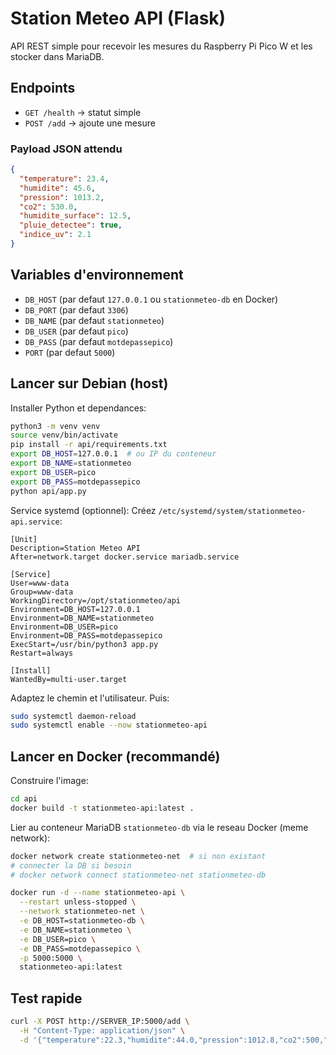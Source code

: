 # Station Meteo API (Flask)

API REST simple pour recevoir les mesures du Raspberry Pi Pico W et les stocker dans MariaDB.

## Endpoints

- `GET /health` -> statut simple
- `POST /add` -> ajoute une mesure

### Payload JSON attendu

```json
{
  "temperature": 23.4,
  "humidite": 45.6,
  "pression": 1013.2,
  "co2": 530.0,
  "humidite_surface": 12.5,
  "pluie_detectee": true,
  "indice_uv": 2.1
}
```

## Variables d'environnement

- `DB_HOST` (par defaut `127.0.0.1` ou `stationmeteo-db` en Docker)
- `DB_PORT` (par defaut `3306`)
- `DB_NAME` (par defaut `stationmeteo`)
- `DB_USER` (par defaut `pico`)
- `DB_PASS` (par defaut `motdepassepico`)
- `PORT` (par defaut `5000`)

## Lancer sur Debian (host)

Installer Python et dependances:

```bash
python3 -m venv venv
source venv/bin/activate
pip install -r api/requirements.txt
export DB_HOST=127.0.0.1  # ou IP du conteneur
export DB_NAME=stationmeteo
export DB_USER=pico
export DB_PASS=motdepassepico
python api/app.py
```

Service systemd (optionnel):
Créez `/etc/systemd/system/stationmeteo-api.service`:

```
[Unit]
Description=Station Meteo API
After=network.target docker.service mariadb.service

[Service]
User=www-data
Group=www-data
WorkingDirectory=/opt/stationmeteo/api
Environment=DB_HOST=127.0.0.1
Environment=DB_NAME=stationmeteo
Environment=DB_USER=pico
Environment=DB_PASS=motdepassepico
ExecStart=/usr/bin/python3 app.py
Restart=always

[Install]
WantedBy=multi-user.target
```

Adaptez le chemin et l'utilisateur. Puis:

```bash
sudo systemctl daemon-reload
sudo systemctl enable --now stationmeteo-api
```

## Lancer en Docker (recommandé)

Construire l'image:

```bash
cd api
docker build -t stationmeteo-api:latest .
```

Lier au conteneur MariaDB `stationmeteo-db` via le reseau Docker (meme network):

```bash
docker network create stationmeteo-net  # si non existant
# connecter la DB si besoin
# docker network connect stationmeteo-net stationmeteo-db

docker run -d --name stationmeteo-api \
  --restart unless-stopped \
  --network stationmeteo-net \
  -e DB_HOST=stationmeteo-db \
  -e DB_NAME=stationmeteo \
  -e DB_USER=pico \
  -e DB_PASS=motdepassepico \
  -p 5000:5000 \
  stationmeteo-api:latest
```

## Test rapide

```bash
curl -X POST http://SERVER_IP:5000/add \
  -H "Content-Type: application/json" \
  -d '{"temperature":22.3,"humidite":44.0,"pression":1012.8,"co2":500,"humidite_surface":10.5,"pluie_detectee":false,"indice_uv":1.8}'
```
